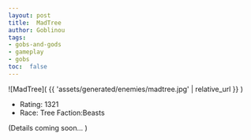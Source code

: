 ```yaml
---
layout: post
title:  MadTree
author: Goblinou
tags:
- gobs-and-gods
- gameplay
- gobs
toc:  false
---
```


![MadTree]( {{ 'assets/generated/enemies/madtree.jpg' | relative_url }} )
- Rating: 1321
- Race: Tree  Faction:Beasts

(Details coming soon... )